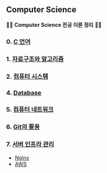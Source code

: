 ## Computer Science

🏴‍☠️ **Computer Science 전공 이론 정리** 🏴‍☠️

### 0. [C 언어](https://github.com/amamov/Computer-Science/tree/main/0%20C%2B%2B)
### 1. [자료구조와 알고리즘](https://github.com/amamov/Computer-Science/tree/main/1%20Algorithm)
### 2. [컴퓨터 시스템](https://github.com/amamov/cs001/tree/main/2%20Computer%20System)
### 4. [Database](https://github.com/amamov/cs001/tree/main/3%20Database)
### 5. [컴퓨터 네트워크](https://github.com/amamov/cs001/tree/main/4%20Network)
### 6. [Git의 활용](https://github.com/amamov/cs001/tree/main/5%20GIT)
### 7. [서버 인프라 관리](https://github.com/amamov/cs001/tree/main/6%20Infra)

- [Nginx](https://github.com/amamov/cs001/tree/main/6%20Infra/Nginx)
- [AWS](https://github.com/amamov/cs001/tree/main/6%20Infra/aws)


